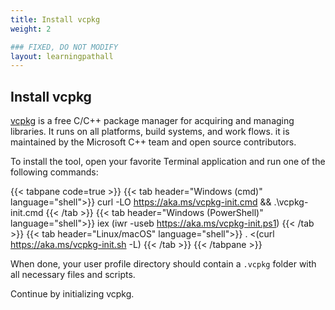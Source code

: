 ```yaml
---
title: Install vcpkg
weight: 2

### FIXED, DO NOT MODIFY
layout: learningpathall
---
```


## Install vcpkg

[vcpkg](https://vcpkg.io/en/index.html) is a free C/C++ package manager for acquiring and managing libraries. It runs on all platforms, build systems, and work flows. it is maintained by the Microsoft C++ team and open source contributors.

To install the tool, open your favorite Terminal application and run one of the following commands:

{{< tabpane code=true >}}
  {{< tab header="Windows (cmd)" language="shell">}}
curl -LO https://aka.ms/vcpkg-init.cmd && .\vcpkg-init.cmd
  {{< /tab >}}
  {{< tab header="Windows (PowerShell)" language="shell">}}
iex (iwr -useb https://aka.ms/vcpkg-init.ps1)
  {{< /tab >}}
  {{< tab header="Linux/macOS" language="shell">}}
. <(curl https://aka.ms/vcpkg-init.sh -L)
  {{< /tab >}}
{{< /tabpane >}}

When done, your user profile directory should contain a `.vcpkg` folder with all necessary files and scripts.

Continue by initializing vcpkg.
